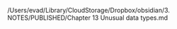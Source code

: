 /Users/evad/Library/CloudStorage/Dropbox/obsidian/3. NOTES/PUBLISHED/Chapter 13 Unusual data types.md